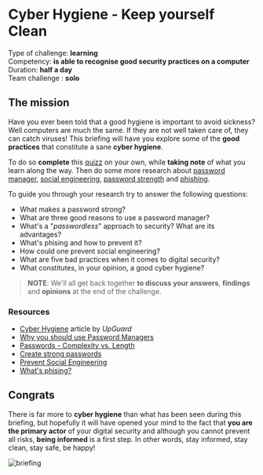 # Cyber Hygiene - Keep yourself Clean

Type of challenge: **learning** </br>
Competency: **is able to recognise good security practices on a computer** </br>
Duration: **half a day** </br>
Team challenge : **solo**

## The mission

Have you ever been told that a good hygiene is important to avoid sickness? Well computers are much the same. If they are not well taken care of, they can catch viruses! This briefing will have you explore some of the **good practices** that constitute a sane **cyber hygiene**.

To do so **complete** this [quizz](https://www.isdecisions.com/user-security-awareness-game/) on your own, while **taking note** of what you learn along the way. Then do some more research about [password manager](https://en.wikipedia.org/wiki/Password_manager), [social engineering](https://en.wikipedia.org/wiki/Social_engineering_%28security%29), [password strength](https://en.wikipedia.org/wiki/Password_strength) and [phishing](https://en.wikipedia.org/wiki/Phishing). 

To guide you through your research try to answer the following questions:

- What makes a password strong?
- What are three good reasons to use a password manager?
- What's a "_passwordless_" approach to security? What are its advantages?
- What's phising and how to prevent it?
- How could one prevent social engineering?
- What are five bad practices when it comes to digital security?
- What constitutes, in your opinion, a good cyber hygiene?

> **NOTE**: We'll all get back together **to discuss your answers**, **findings** and **opinions** at the end of the challenge.

### Resources

* [Cyber Hygiene](https://www.upguard.com/blog/cyber-hygiene) article by _UpGuard_
* [Why you should use Password Managers](https://www.howtogeek.com/141500/why-you-should-use-a-password-manager-and-how-to-get-started/)
* [Passwords - Complexity vs. Length](https://resources.infosecinstitute.com/topic/password-security-complexity-vs-length/)
* [Create strong passwords](https://lifehacker.com/four-methods-to-create-a-secure-password-youll-actually-1601854240)
* [Prevent Social Engineering](https://www.mdsny.com/5-ways-to-prevent-social-engineering-attacks/)
* [What's phising?](https://www.cisco.com/c/en/us/products/security/email-security/what-is-phishing.html)

## Congrats

There is far more to **cyber hygiene** than what has been seen during this briefing, but hopefully it will have opened your mind to the fact that **you are the primary actor** of your digital security and although you cannot prevent all risks, **being informed** is a first step. In other words, stay informed, stay clean, stay safe, be happy!

![briefing](./assets/images/briefing.gif)
